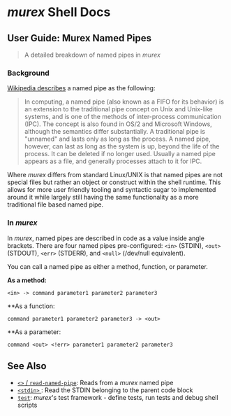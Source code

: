 # _murex_ Shell Docs

## User Guide: Murex Named Pipes

> A detailed breakdown of named pipes in _murex_

### Background

[Wikipedia describes](https://en.wikipedia.org/wiki/Named_pipe) a named pipe as the following:

> In computing, a named pipe (also known as a FIFO for its behavior) is an
> extension to the traditional pipe concept on Unix and Unix-like systems, and
> is one of the methods of inter-process communication (IPC). The concept is
> also found in OS/2 and Microsoft Windows, although the semantics differ
> substantially. A traditional pipe is "unnamed" and lasts only as long as the
> process. A named pipe, however, can last as long as the system is up, beyond
> the life of the process. It can be deleted if no longer used. Usually a named
> pipe appears as a file, and generally processes attach to it for IPC.

Where _murex_ differs from standard Linux/UNIX is that named pipes are not
special files but rather an object or construct within the shell runtime. This
allows for more user friendly tooling and syntactic sugar to implemented around
it while largely still having the same functionality as a more traditional file
based named pipe.

### In _murex_

In _murex_, named pipes are described in code as a value inside angle brackets.
There are four named pipes pre-configured: `<in>` (STDIN), `<out>` (STDOUT),
`<err>` (STDERR), and `<null>` (/dev/null equivalent).

You can call a named pipe as either a method, function, or parameter.

**As a method:**

    <in> -> command parameter1 parameter2 parameter3
    
**As a function:

    command parameter1 parameter2 parameter3 -> <out>
    
**As a parameter:

    command <out> <!err> parameter1 parameter2 parameter3

## See Also

* [`<>` / `read-named-pipe`](../commands/namedpipe.md):
  Reads from a _murex_ named pipe
* [`<stdin>` ](../commands/stdin.md):
  Read the STDIN belonging to the parent code block
* [`test`](../commands/test.md):
  _murex_'s test framework - define tests, run tests and debug shell scripts